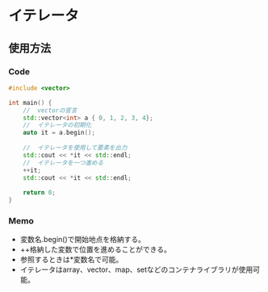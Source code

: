 # イテレータ

## 使用方法

### Code

```cpp
#include <vector>

int main() {
    //  vectorの宣言
    std::vector<int> a { 0, 1, 2, 3, 4};
    //  イテレータの初期化
    auto it = a.begin();
    
    //  イテレータを使用して要素を出力
    std::cout << *it << std::endl;
    //  イテレータを一つ進める
    ++it;
    std::cout << *it << std::endl;
    
    return 0;
}
```

### Memo

- 変数名.begin()で開始地点を格納する。
- ++格納した変数で位置を進めることができる。
- 参照するときは*変数名で可能。
- イテレータはarray、vector、map、setなどのコンテナライブラリが使用可能。

